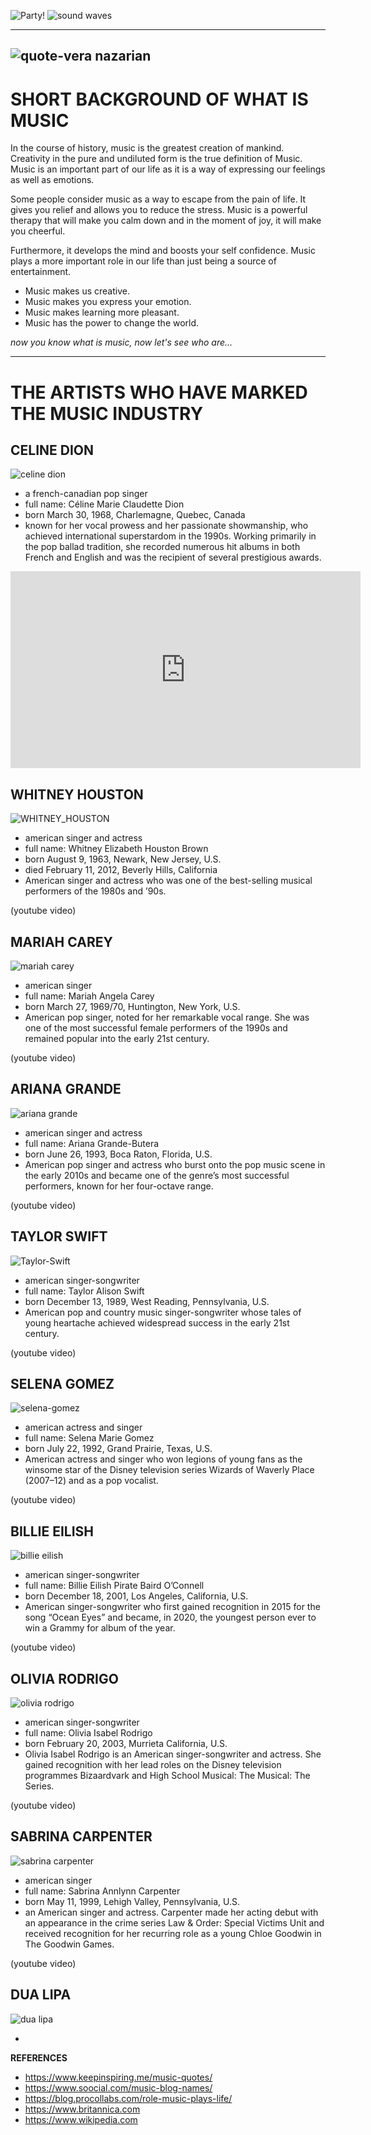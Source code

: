 ![Party!](https://user-images.githubusercontent.com/94154479/156692670-35d66b0b-1a7a-41b0-b404-56f1da756f5f.png)
![sound waves](https://user-images.githubusercontent.com/94154479/156692697-925c6ebd-aff8-429b-a566-97176b66a7b7.gif)

---
![quote-vera nazarian](https://user-images.githubusercontent.com/94154479/156693921-f1746c44-360e-40c9-8ad5-f2cdd060ac22.jpg)
---

# SHORT BACKGROUND OF WHAT IS MUSIC
In the course of history, music is the greatest creation of mankind. Creativity in the pure and undiluted form is the true definition of Music. Music is an important part of our life as it is a way of expressing our feelings as well as emotions.

Some people consider music as a way to escape from the pain of life. It gives you relief and allows you to reduce the stress. Music is a powerful therapy that will make you calm down and in the moment of joy, it will make you cheerful.

Furthermore, it develops the mind and boosts your self confidence. Music plays a more important role in our life than just being a source of entertainment.
  
- Music makes us creative.
- Music makes you express your emotion.
- Music makes learning more pleasant.
- Music has the power to change the world.

*now you know what is music, now let's see who are...*

---
# THE ARTISTS WHO HAVE MARKED THE MUSIC INDUSTRY

## CELINE DION

![celine dion](https://user-images.githubusercontent.com/94154479/156705732-16b023b7-947f-435e-9532-dc84635d8d07.jpg)

- a french-canadian pop singer
- full name: Céline Marie Claudette Dion
- born March 30, 1968, Charlemagne, Quebec, Canada
- known for her vocal prowess and her passionate showmanship, who achieved international superstardom in the 1990s. Working primarily in the pop ballad tradition, she recorded numerous hit albums in both French and English and was the recipient of several prestigious awards.

<iframe width="560" height="315" src="https://www.youtube.com/embed/kXqRn7o033M?start=115" title="YouTube video player" frameborder="0" allow="accelerometer; autoplay; clipboard-write; encrypted-media; gyroscope; picture-in-picture" allowfullscreen></iframe>

## WHITNEY HOUSTON

![WHITNEY_HOUSTON](https://user-images.githubusercontent.com/94154479/156707661-9ba9f2ab-cae1-4c53-8d40-dd8f15ea30d4.jpg)

- american singer and actress
- full name: Whitney Elizabeth Houston Brown
- born August 9, 1963, Newark, New Jersey, U.S.
- died February 11, 2012, Beverly Hills, California
- American singer and actress who was one of the best-selling musical performers of the 1980s and ’90s.

(youtube video)

## MARIAH CAREY

![mariah carey](https://user-images.githubusercontent.com/94154479/156708147-eab3fbcc-ff29-42fb-9e61-8f51633efd4a.jpg)

- american singer
- full name: Mariah Angela Carey
- born March 27, 1969/70, Huntington, New York, U.S.
- American pop singer, noted for her remarkable vocal range. She was one of the most successful female performers of the 1990s and remained popular into the early 21st century.

(youtube video)

## ARIANA GRANDE

![ariana grande](https://user-images.githubusercontent.com/94154479/156708549-71d96277-a410-40b2-ac36-258c16207704.png)

- american singer and actress
- full name: Ariana Grande-Butera
- born June 26, 1993, Boca Raton, Florida, U.S.
- American pop singer and actress who burst onto the pop music scene in the early 2010s and became one of the genre’s most successful performers, known for her four-octave range.

(youtube video)

## TAYLOR SWIFT

![Taylor-Swift](https://user-images.githubusercontent.com/94154479/156708837-aa590bfb-5793-4026-b062-9472dc61cbc8.jpg)

- american singer-songwriter
- full name: Taylor Alison Swift
- born December 13, 1989, West Reading, Pennsylvania, U.S.
- American pop and country music singer-songwriter whose tales of young heartache achieved widespread success in the early 21st century.

(youtube video)

## SELENA GOMEZ

![selena-gomez](https://user-images.githubusercontent.com/94154479/156709200-2667f013-1372-4772-8927-2091b50112c2.jpg)

- american actress and singer
- full name: Selena Marie Gomez
- born July 22, 1992, Grand Prairie, Texas, U.S.
- American actress and singer who won legions of young fans as the winsome star of the Disney television series Wizards of Waverly Place (2007–12) and as a pop vocalist.

(youtube video)

## BILLIE EILISH

![billie eilish](https://user-images.githubusercontent.com/94154479/156710858-439fec88-aede-472d-bdb0-24ac6e51a216.jpg)

- american singer-songwriter
- full name: Billie Eilish Pirate Baird O’Connell
- born December 18, 2001, Los Angeles, California, U.S.
- American singer-songwriter who first gained recognition in 2015 for the song “Ocean Eyes” and became, in 2020, the youngest person ever to win a Grammy for album of the year.

(youtube video)

## OLIVIA RODRIGO

![olivia rodrigo](https://user-images.githubusercontent.com/94154479/156711622-6c76913e-f107-4400-8746-05456959fc72.jpg)

- american singer-songwriter
- full name: Olivia Isabel Rodrigo
- born February 20, 2003, Murrieta California, U.S.
- Olivia Isabel Rodrigo is an American singer-songwriter and actress. She gained recognition with her lead roles on the Disney television programmes Bizaardvark and High School Musical: The Musical: The Series.

(youtube video)

## SABRINA CARPENTER

![sabrina carpenter](https://user-images.githubusercontent.com/94154479/156712735-a3c09943-e927-4567-882b-cc70a3115fd9.jpg)

- american singer
- full name: Sabrina Annlynn Carpenter
- born May 11, 1999, Lehigh Valley, Pennsylvania, U.S.
- an American singer and actress. Carpenter made her acting debut with an appearance in the crime series Law & Order: Special Victims Unit and received recognition for her recurring role as a young Chloe Goodwin in The Goodwin Games.

(youtube video)

## DUA LIPA

![dua lipa](https://user-images.githubusercontent.com/94154479/156713252-09644d65-2292-4072-bd25-381f1d7dd767.jpg)

- 

**REFERENCES**
- https://www.keepinspiring.me/music-quotes/
- https://www.soocial.com/music-blog-names/
- https://blog.procollabs.com/role-music-plays-life/
- https://www.britannica.com
- https://www.wikipedia.com
